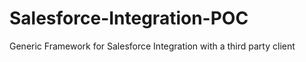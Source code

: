 # Salesforce-Integration-POC
Generic Framework for Salesforce Integration with a third party client
